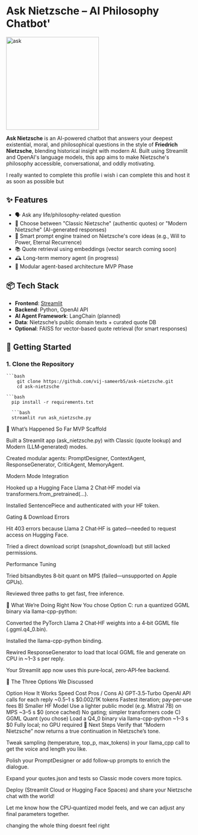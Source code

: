 #  Ask Nietzsche – AI Philosophy Chatbot'
<img width="250" height="250" alt="ask" src="https://github.com/user-attachments/assets/85f44f81-0ac1-4c32-b012-cc054b3d071d" />

**Ask Nietzsche** is an AI-powered chatbot that answers your deepest existential, moral, and philosophical questions in the style of **Friedrich Nietzsche**, blending historical insight with modern AI. Built using Streamlit and OpenAI's language models, this app aims to make Nietzsche's philosophy accessible, conversational, and oddly motivating.

I really wanted to complete this profile i wish i can complete this and host it as soon as possible but

## ✨ Features

- 🗣️ Ask any life/philosophy-related question
- 📜 Choose between "Classic Nietzsche" (authentic quotes) or "Modern Nietzsche" (AI-generated responses)
- 🧠 Smart prompt engine trained on Nietzsche's core ideas (e.g., Will to Power, Eternal Recurrence)
- 📚 Quote retrieval using embeddings (vector search coming soon)
- 🕰️ Long-term memory agent (in progress)
- 🔧 Modular agent-based architecture MVP Phase

## 📦 Tech Stack

- **Frontend**: [Streamlit](https://streamlit.io/)
- **Backend**: Python, OpenAI API
- **AI Agent Framework**: LangChain (planned)
- **Data**: Nietzsche’s public domain texts + curated quote DB
- **Optional**: FAISS for vector-based quote retrieval (for smart responses)

## 🚀 Getting Started

### 1. Clone the Repository

    ```bash
        git clone https://github.com/vij-sameerb5/ask-nietzsche.git
        cd ask-nietzsche

    ```bash
      pip install -r requirements.txt

      ```bash
      streamlit run ask_nietzsche.py

🚀 What’s Happened So Far
MVP Scaffold

Built a Streamlit app (ask_nietzsche.py) with Classic (quote lookup) and Modern (LLM‑generated) modes.

Created modular agents: PromptDesigner, ContextAgent, ResponseGenerator, CriticAgent, MemoryAgent.

Modern Mode Integration

Hooked up a Hugging Face Llama 2 Chat‑HF model via transformers.from_pretrained(...).

Installed SentencePiece and authenticated with your HF token.

Gating & Download Errors

Hit 403 errors because Llama 2 Chat‑HF is gated—needed to request access on Hugging Face.

Tried a direct download script (snapshot_download) but still lacked permissions.

Performance Tuning

Tried bitsandbytes 8‑bit quant on MPS (failed—unsupported on Apple GPUs).

Reviewed three paths to get fast, free inference.

🔧 What We’re Doing Right Now
You chose Option C: run a quantized GGML binary via llama-cpp-python:

Converted the PyTorch Llama 2 Chat‑HF weights into a 4‑bit GGML file (.ggml.q4_0.bin).

Installed the llama-cpp-python binding.

Rewired ResponseGenerator to load that local GGML file and generate on CPU in ~1–3 s per reply.

Your Streamlit app now uses this pure‑local, zero‑API‑fee backend.

🔄 The Three Options We Discussed

Option	How It Works	Speed	Cost	Pros / Cons
A) GPT‑3.5‑Turbo	OpenAI API calls for each reply	~0.5–1 s	$0.002/1K tokens	Fastest iteration; pay‑per‑use fees
B) Smaller HF Model	Use a lighter public model (e.g. Mistral 7B) on MPS	~3–5 s	$0 (once cached)	No gating; simpler transformers code
C) GGML Quant (you chose)	Load a Q4_0 binary via llama-cpp-python	~1–3 s	$0	Fully local; no GPU required
🏁 Next Steps
Verify that “Modern Nietzsche” now returns a true continuation in Nietzsche’s tone.

Tweak sampling (temperature, top_p, max_tokens) in your llama_cpp call to get the voice and length you like.

Polish your PromptDesigner or add follow‑up prompts to enrich the dialogue.

Expand your quotes.json and tests so Classic mode covers more topics.

Deploy (Streamlit Cloud or Hugging Face Spaces) and share your Nietzsche chat with the world!

Let me know how the CPU‑quantized model feels, and we can adjust any final parameters together.



changing the whole thing doesnt feel right








